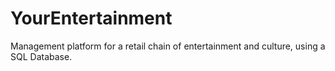 # YourEntertainment
Management platform for a retail chain of entertainment and culture, using a SQL Database.

